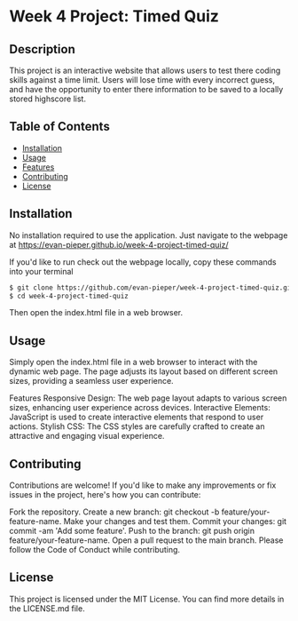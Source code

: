 # Week 4 Project: Timed Quiz

## Description

This project is an interactive website that allows users to test there coding skills against a time limit. Users will lose time with every incorrect guess, and have the opportunity to enter there information to be saved to a locally stored highscore list.

## Table of Contents

- [Installation](#installation)
- [Usage](#usage)
- [Features](#features)
- [Contributing](#contributing)
- [License](#license)

## Installation

No installation required to use the application. Just navigate to the webpage at https://evan-pieper.github.io/week-4-project-timed-quiz/

If you'd like to run check out the webpage locally, copy these commands into your terminal

```bash
$ git clone https://github.com/evan-pieper/week-4-project-timed-quiz.git
$ cd week-4-project-timed-quiz
```

Then open the index.html file in a web browser.
## Usage
Simply open the index.html file in a web browser to interact with the dynamic web page. The page adjusts its layout based on different screen sizes, providing a seamless user experience.

Features
Responsive Design: The web page layout adapts to various screen sizes, enhancing user experience across devices.
Interactive Elements: JavaScript is used to create interactive elements that respond to user actions.
Stylish CSS: The CSS styles are carefully crafted to create an attractive and engaging visual experience.


## Contributing
Contributions are welcome! If you'd like to make any improvements or fix issues in the project, here's how you can contribute:

Fork the repository.
Create a new branch: git checkout -b feature/your-feature-name.
Make your changes and test them.
Commit your changes: git commit -am 'Add some feature'.
Push to the branch: git push origin feature/your-feature-name.
Open a pull request to the main branch.
Please follow the Code of Conduct while contributing.

## License
This project is licensed under the MIT License. You can find more details in the LICENSE.md file.